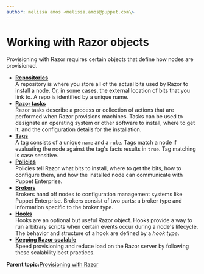 ```yaml
---
author: melissa amos <melissa.amos@puppet.com\>
---
```


# Working with Razor objects

Provisioning with Razor requires certain objects that define how nodes are provisioned.

-   **[Repositories](repositories.md)**  
A repository is where you store all of the actual bits used by Razor to install a node. Or, in some cases, the external location of bits that you link to. A repo is identified by a unique name.
-   **[Razor tasks](razor_tasks.md)**  
 Razor tasks describe a process or collection of actions that are performed when Razor provisions machines. Tasks can be used to designate an operating system or other software to install, where to get it, and the configuration details for the installation.
-   **[Tags](tags.md)**  
A tag consists of a unique `name` and a `rule`. Tags match a node if evaluating the node against the tag's facts results in `true`. Tag matching is case sensitive.
-   **[Policies](policies.md)**  
Policies tell Razor what bits to install, where to get the bits, how to configure them, and how the installed node can communicate with Puppet Enterprise.
-   **[Brokers](brokers.md#)**  
Brokers hand off nodes to configuration management systems like Puppet Enterprise. Brokers consist of two parts: a broker type and information specific to the broker type.
-   **[Hooks](hooks.md#)**  
Hooks are an optional but useful Razor object. Hooks provide a way to run arbitrary scripts when certain events occur during a node's lifecycle. The behavior and structure of a hook are defined by a *hook type*.
-   **[Keeping Razor scalable](keeping_razor_scalable.md)**  
Speed provisioning and reduce load on the Razor server by following these scalability best practices.

**Parent topic:**[Provisioning with Razor](provisioning_with_razor.md)

